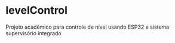 # levelControl
Projeto acadêmico para controle de nível usando ESP32 e sistema supervisório integrado 
